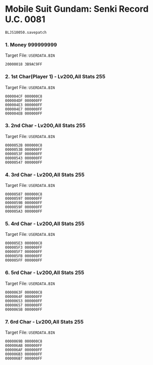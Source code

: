 # Mobile Suit Gundam: Senki Record U.C. 0081 

`BLJS10050.savepatch`

### 1. Money 999999999

Target File: `USERDATA.BIN`

```
20000018 3B9AC9FF
```

### 2. 1st Char(Player 1) - Lv200,All Stats 255

Target File: `USERDATA.BIN`

```
000004CF 000000C8
000004DF 000000FF
000004E3 000000FF
000004E7 000000FF
000004EB 000000FF
```

### 3. 2nd Char - Lv200,All Stats 255

Target File: `USERDATA.BIN`

```
0000052B 000000C8
0000053B 000000FF
0000053F 000000FF
00000543 000000FF
00000547 000000FF
```

### 4. 3rd Char - Lv200,All Stats 255

Target File: `USERDATA.BIN`

```
00000587 000000C8
00000597 000000FF
0000059B 000000FF
0000059F 000000FF
000005A3 000000FF
```

### 5. 4rd Char - Lv200,All Stats 255

Target File: `USERDATA.BIN`

```
000005E3 000000C8
000005F3 000000FF
000005F7 000000FF
000005FB 000000FF
000005FF 000000FF
```

### 6. 5rd Char - Lv200,All Stats 255

Target File: `USERDATA.BIN`

```
0000063F 000000C8
0000064F 000000FF
00000653 000000FF
00000657 000000FF
0000065B 000000FF
```

### 7. 6rd Char - Lv200,All Stats 255

Target File: `USERDATA.BIN`

```
0000069B 000000C8
000006AB 000000FF
000006AF 000000FF
000006B3 000000FF
000006B7 000000FF
```

